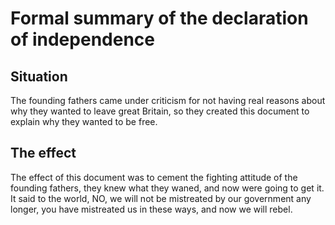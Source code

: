 # Formal summary of the declaration of independence

## Situation

The founding fathers came under criticism for not having real reasons about why they wanted to leave great Britain, so they created this document to explain why they wanted to be free.

## The effect

The effect of this document was to cement the fighting attitude of the founding fathers, they knew what they waned, and now were going to get it. It said to the world, NO, we will not be mistreated by our government any longer, you have mistreated us in these ways, and now we will rebel.  
